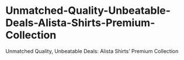 # Unmatched-Quality-Unbeatable-Deals-Alista-Shirts-Premium-Collection
Unmatched Quality, Unbeatable Deals: Alista Shirts’ Premium Collection
